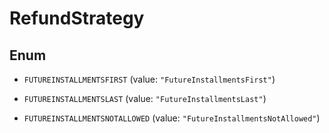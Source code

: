 
# RefundStrategy

## Enum


* `FUTUREINSTALLMENTSFIRST` (value: `"FutureInstallmentsFirst"`)

* `FUTUREINSTALLMENTSLAST` (value: `"FutureInstallmentsLast"`)

* `FUTUREINSTALLMENTSNOTALLOWED` (value: `"FutureInstallmentsNotAllowed"`)



